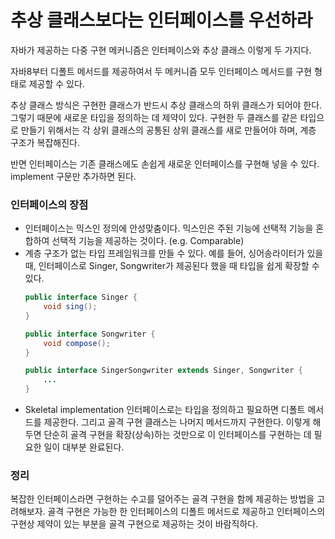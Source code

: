 # 추상 클래스보다는 인터페이스를 우선하라

자바가 제공하는 다중 구현 메커니즘은 인터페이스와 추상 클래스 이렇게 두 가지다.

자바8부터 디폴트 메서드를 제공하여서 두 메커니즘 모두 인터페이스 메서드를 구현 형태로 제공할 수 있다.

추상 클래스 방식은 구현한 클래스가 반드시 추상 클래스의 하위 클래스가 되어야 한다. 그렇기 때문에 새로운 타입을 정의하는 데 제약이 있다. 구현한 두 클래스를 같은 타입으로 만들기 위해서는 각 상위 클래스의 공통된 상위 클래스를 새로 만들어야 하며, 
계층 구조가 복잡해진다.

반면 인터페이스는 기존 클래스에도 손쉽게 새로운 인터페이스를 구현해 넣을 수 있다. implement 구문만 추가하면 된다.

### 인터페이스의 장점
- 인터페이스는 믹스인 정의에 안성맞춤이다. 믹스인은 주된 기능에 선택적 기능을 혼합하여 선택적 기능을 제공하는 것이다. (e.g. Comparable)
- 계층 구조가 없는 타입 프레임워크를 만들 수 있다. 예를 들어, 싱어송라이터가 있을 때, 인터페이스로 Singer, Songwriter가 제공된다 했을 때 타입을 쉽게 확장할 수 있다.
  ```java
  public interface Singer {
      void sing();
  }
  
  public interface Songwriter {
      void compose();
  }
  
  public interface SingerSongwriter extends Singer, Songwriter {
      ...
  }
  ```
- Skeletal implementation
  인터페이스로는 타입을 정의하고 필요하면 디폴트 메서드를 제공한다. 그리고 골격 구현 클래스는 나머지 메서드까지 구현한다. 이렇게 해두면 단순히 골격 구현을 확장(상속)하는 것만으로 이 인터페이스를 구현하는 데 필요한 일이 대부분 완료된다.

### 정리
복잡한 인터페이스라면 구현하는 수고를 덜어주는 골격 구현을 함께 제공하는 방법을 고려해보자. 골격 구현은 가능한 한 인터페이스의 디폴트 메서드로 제공하고 인터페이스의 구현상 제약이 있는 부분을 골격 구현으로 제공하는 것이 바람직하다.

